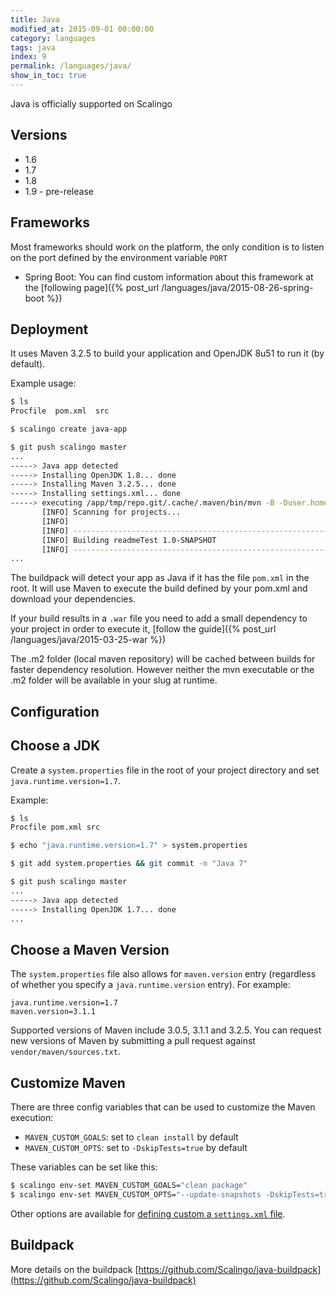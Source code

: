 ```yaml
---
title: Java
modified_at: 2015-09-01 00:00:00
category: languages
tags: java
index: 9
permalink: /languages/java/
show_in_toc: true
---
```


Java is officially supported on Scalingo

## Versions

* 1.6
* 1.7
* 1.8
* 1.9 - pre-release

## Frameworks

Most frameworks should work on the platform, the only condition is to listen on the port
defined by the environment variable `PORT`

* Spring Boot: You can find custom information about this framework at the [following page]({% post_url /languages/java/2015-08-26-spring-boot %})

## Deployment

It uses Maven 3.2.5 to build your application and OpenJDK 8u51 to run it (by
default).

Example usage:

```bash
$ ls
Procfile  pom.xml  src

$ scalingo create java-app

$ git push scalingo master
...
-----> Java app detected
-----> Installing OpenJDK 1.8... done
-----> Installing Maven 3.2.5... done
-----> Installing settings.xml... done
-----> executing /app/tmp/repo.git/.cache/.maven/bin/mvn -B -Duser.home=/tmp/build_19z6l4hp57wqm -Dmaven.repo.local=/app/tmp/repo.git/.cache/.m2/repository -s /app/tmp/repo.git/.cache/.m2/settings.xml -DskipTests=true clean install
       [INFO] Scanning for projects...
       [INFO]
       [INFO] ------------------------------------------------------------------------
       [INFO] Building readmeTest 1.0-SNAPSHOT
       [INFO] ------------------------------------------------------------------------
...
```

The buildpack will detect your app as Java if it has the file `pom.xml` in
the root. It will use Maven to execute the build defined by your pom.xml and
download your dependencies.

If your build results in a `.war` file you need to add a small dependency
to your project in order to execute it, [follow the guide]({% post_url /languages/java/2015-03-25-war %})

The .m2 folder (local maven repository) will be cached between builds for
faster dependency resolution. However neither the mvn executable or the .m2
folder will be available in your slug at runtime.

Configuration
-------------

## Choose a JDK

Create a `system.properties` file in the root of your project directory and
set `java.runtime.version=1.7`.

Example:

```bash
$ ls
Procfile pom.xml src

$ echo "java.runtime.version=1.7" > system.properties

$ git add system.properties && git commit -m "Java 7"

$ git push scalingo master
...
-----> Java app detected
-----> Installing OpenJDK 1.7... done
...
```

## Choose a Maven Version

The `system.properties` file also allows for `maven.version` entry
(regardless of whether you specify a `java.runtime.version` entry). For example:

```text
java.runtime.version=1.7
maven.version=3.1.1
```

Supported versions of Maven include 3.0.5, 3.1.1 and 3.2.5. You can request new
versions of Maven by submitting a pull request against `vendor/maven/sources.txt`.

## Customize Maven

There are three config variables that can be used to customize the Maven execution:

+ `MAVEN_CUSTOM_GOALS`: set to `clean install` by default
+ `MAVEN_CUSTOM_OPTS`: set to `-DskipTests=true` by default

These variables can be set like this:

```bash
$ scalingo env-set MAVEN_CUSTOM_GOALS="clean package"
$ scalingo env-set MAVEN_CUSTOM_OPTS="--update-snapshots -DskipTests=true"
```

Other options are available for [defining custom a `settings.xml` file](https://devcenter.heroku.com/articles/using-a-custom-maven-settings-xml).

Buildpack
---------

More details on the buildpack [https://github.com/Scalingo/java-buildpack](https://github.com/Scalingo/java-buildpack)
